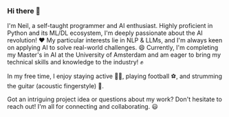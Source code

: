### Hi there 👋

I'm Neil, a self-taught programmer and AI enthusiast. Highly proficient in Python and its ML/DL ecosystem, I'm deeply passionate about the AI revolution! ❤️ My particular interests lie in NLP & LLMs, and I'm always keen on applying AI to solve real-world challenges. 😄 Currently, I'm completing my Master's in AI at the University of Amsterdam and am eager to bring my technical skills and knowledge to the industry! ✊

In my free time, I enjoy staying active 🏋️‍♂️, playing football ⚽, and strumming the guitar (acoustic fingerstyle) 🎸.

Got an intriguing project idea or questions about my work? Don't hesitate to reach out! I'm all for connecting and collaborating. 😃
